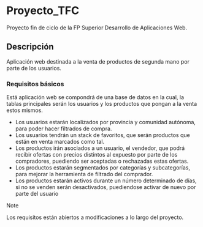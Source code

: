 # Proyecto_TFC

Proyecto fin de ciclo de la FP Superior Desarrollo de Aplicaciones Web.

## Descripción
Aplicación web destinada a la venta de productos de segunda mano por parte de los usuarios.

### Requisitos básicos
Está aplicación web se compondrá de una base de datos en la cual, la tablas principales serán los usuarios y los productos que pongan a la venta estos mismos.

+ Los usuarios estarán localizados por provincia y comunidad autónoma, para poder hacer filtrados de compra.
+ Los usuarios tendrán un stack de favoritos, que serán productos que están en venta marcados como tal.
+ Los productos irán asociados a un usuario, el vendedor, que podrá recibir ofertas con precios distintos al expuesto por parte de los compradores, puediendo ser aceptadas o rechazadas estas ofertas.
+ Los productos estarán segmentados por categorías y subcategorías, para mejorar la herramienta de filtrado del comprador.
+ Los productos estarán activos durante un número determinado de días, si no se venden serán desactivados, puediendose activar de nuevo por parte del usuario

> [!NOTE]
> Los requisitos están abiertos a modificaciones a lo largo del proyecto.
